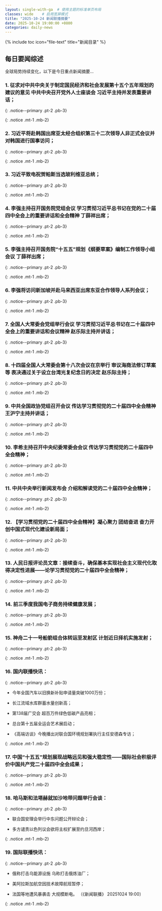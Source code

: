 ```yaml
---
layout: single-with-ga  # 使用主题的标准单页布局
classes: wide    # 启用宽屏模式
title: "2025-10-24 新闻联播摘要"
date: 2025-10-24 19:00:00 +0800
categories: daily-news
---
```


{% include toc icon="file-text" title="新闻目录" %}
   
## 每日要闻综述

全球局势持续变化，以下是今日重点新闻摘要...

### 1. 征求对中共中央关于制定国民经济和社会发展第十五个五年规划的建议的意见 中共中央召开党外人士座谈会 习近平主持并发表重要讲话； 

{: .notice--primary .pt-2 .pb-3}

{: .notice .mt-1 .mb-2}

### 2. 习近平将赴韩国出席亚太经合组织第三十二次领导人非正式会议并对韩国进行国事访问； 

{: .notice--primary .pt-2 .pb-3}

{: .notice .mt-1 .mb-2}

### 3. 习近平致电祝贺帕斯当选玻利维亚总统； 

{: .notice--primary .pt-2 .pb-3}

{: .notice .mt-1 .mb-2}

### 4. 李强主持召开国务院党组会议 学习贯彻习近平总书记在党的二十届四中全会上的重要讲话和全会精神 丁薛祥出席； 

{: .notice--primary .pt-2 .pb-3}

{: .notice .mt-1 .mb-2}

### 5. 李强主持召开国务院“十五五”规划《纲要草案》编制工作领导小组会议 丁薛祥出席； 

{: .notice--primary .pt-2 .pb-3}

{: .notice .mt-1 .mb-2}

### 6. 李强将访问新加坡并赴马来西亚出席东亚合作领导人系列会议； 

{: .notice--primary .pt-2 .pb-3}

{: .notice .mt-1 .mb-2}

### 7. 全国人大常委会党组举行会议 学习贯彻习近平总书记在二十届四中全会上的重要讲话和会议精神 赵乐际主持并讲话； 

{: .notice--primary .pt-2 .pb-3}

{: .notice .mt-1 .mb-2}

### 8. 十四届全国人大常委会第十八次会议在京举行 审议海商法修订草案等 表决通过关于设立台湾光复纪念日的决定 赵乐际主持； 

{: .notice--primary .pt-2 .pb-3}

{: .notice .mt-1 .mb-2}

### 9. 中共全国政协党组召开会议 传达学习贯彻党的二十届四中全会精神 王沪宁主持并讲话； 

{: .notice--primary .pt-2 .pb-3}

{: .notice .mt-1 .mb-2}

### 10. 李希主持召开中央纪委常委会会议 传达学习贯彻党的二十届四中全会精神； 

{: .notice--primary .pt-2 .pb-3}

{: .notice .mt-1 .mb-2}

### 11. 中共中央举行新闻发布会 介绍和解读党的二十届四中全会精神； 

{: .notice--primary .pt-2 .pb-3}

{: .notice .mt-1 .mb-2}

### 12. 【学习贯彻党的二十届四中全会精神】凝心聚力 团结奋进 奋力开创中国式现代化建设新局面； 

{: .notice--primary .pt-2 .pb-3}

{: .notice .mt-1 .mb-2}

### 13. 人民日报评论员文章：接续奋斗，确保基本实现社会主义现代化取得决定性进展——论学习贯彻党的二十届四中全会精神； 

{: .notice--primary .pt-2 .pb-3}

{: .notice .mt-1 .mb-2}

### 14. 前三季度我国电子商务持续健康发展； 

{: .notice--primary .pt-2 .pb-3}

{: .notice .mt-1 .mb-2}

### 15. 神舟二十一号船箭组合体转运至发射区 计划近日择机实施发射； 

{: .notice--primary .pt-2 .pb-3}

{: .notice .mt-1 .mb-2}

### 16. 国内联播快讯： 

{: .notice--primary .pt-2 .pb-3}

- 今年全国汽车以旧换新补贴申请量突破1000万份；

- 长江流域水库群蓄水量创新高；

- 第138届广交会 超百万件绿色低碳产品亮相；

- 总台第十五届全运会艺术展启动；

- 《高端访谈》今晚播出对联合国环境规划署执行主任安德森专访；

{: .notice .mt-1 .mb-2}

### 17. 中国“十五五”规划展现战略远见和强大稳定性——国际社会积极评价中国共产党二十届四中全会成果； 

{: .notice--primary .pt-2 .pb-3}

{: .notice .mt-1 .mb-2}

### 18. 哈马斯和法塔赫就加沙地带问题举行会谈： 

{: .notice--primary .pt-2 .pb-3}

- 联合国安理会举行中东问题公开辩论会；

- 多方谴责以色列议会欲将主权扩展至约旦河西岸；

{: .notice .mt-1 .mb-2}

### 19. 国际联播快讯： 

{: .notice--primary .pt-2 .pb-3}

- 俄称打击乌能源设施 乌称打击俄炼油厂；

- 美阿拉斯加航空因技术故障航班暂停；

- 法国等地遭风暴袭击 大规模断电。 （《新闻联播》 20251024 19:00）

{: .notice .mt-1 .mb-2}